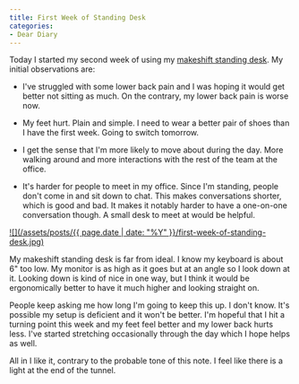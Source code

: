 ```yaml
---
title: First Week of Standing Desk
categories:
- Dear Diary
---
```


Today I started my second week of using my [makeshift standing desk](/thingelstad/standing-desk-trial). My initial observations are:



  * I've struggled with some lower back pain and I was hoping it would get better not sitting as much. On the contrary, my lower back pain is worse now.


  * My feet hurt. Plain and simple. I need to wear a better pair of shoes than I have the first week. Going to switch tomorrow.


  * I get the sense that I'm more likely to move about during the day. More walking around and more interactions with the rest of the team at the office.


  * It's harder for people to meet in my office. Since I'm standing, people don't come in and sit down to chat. This makes conversations shorter, which is good and bad. It makes it notably harder to have a one-on-one conversation though. A small desk to meet at would be helpful.

[![](/assets/posts/{{ page.date | date: "%Y" }}/first-week-of-standing-desk.jpg)](http://thingelstad.com/s/standing-desk-trial/photo13-3/img)

My makeshift standing desk is far from ideal. I know my keyboard is about 6" too low. My monitor is as high as it goes but at an angle so I look down at it. Looking down is kind of nice in one way, but I think it would be ergonomically better to have it much higher and looking straight on.

People keep asking me how long I'm going to keep this up. I don't know. It's possible my setup is deficient and it won't be better. I'm hopeful that I hit a turning point this week and my feet feel better and my lower back hurts less. I've started stretching occasionally through the day which I hope helps as well.

All in I like it, contrary to the probable tone of this note. I feel like there is a light at the end of the tunnel.
